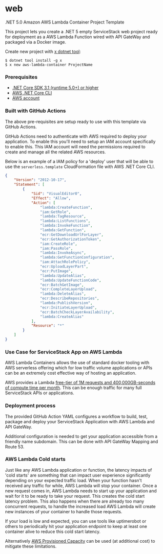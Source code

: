 # web

.NET 5.0 Amazon AWS Lambda Container Project Template

This project lets you create a .NET 5 empty ServiceStack web project ready for deployment as a AWS Lambda Function wired with API GateWay and packaged via a Docker image.

Create new project with [x dotnet tool](https://docs.servicestack.net/dotnet-new):

    $ dotnet tool install -g x
    $ x new aws-lambda-container ProjectName

### Prerequisites

- [.NET Core SDK 3.1 (runtime 5.0+) or higher](https://dotnet.microsoft.com/download/dotnet-core/3.1)
- [AWS .NET Core CLI](https://docs.aws.amazon.com/lambda/latest/dg/csharp-package-cli.html)
- [AWS account](https://aws.amazon.com/free/)

### Built with GitHub Actions
The above pre-requisites are setup ready to use with this template via GitHub Actions.

GitHub Actions need to authenticate with AWS required to deploy your application. To enable this you'll need to setup an IAM account specifically to enable this. This IAM account will need the permissions required to create and manage all the related AWS resources.

Below is an example of a IAM policy for a 'deploy' user that will be able to use the `serverless.template` CloudFormation file with AWS .NET Core CLI.

```json
{
    "Version": "2012-10-17",
    "Statement": [
        {
            "Sid": "VisualEditor0",
            "Effect": "Allow",
            "Action": [
                "lambda:CreateFunction",
                "iam:GetRole",
                "lambda:TagResource",
                "lambda:ListFunctions",
                "lambda:InvokeFunction",
                "lambda:GetFunction",
                "ecr:GetDownloadUrlForLayer",
                "ecr:GetAuthorizationToken",
                "iam:CreateRole",
                "iam:PassRole",
                "lambda:InvokeAsync",
                "lambda:GetFunctionConfiguration",
                "iam:AttachRolePolicy",
                "ecr:UploadLayerPart",
                "ecr:PutImage",
                "lambda:UpdateAlias",
                "lambda:UpdateFunctionCode",
                "ecr:BatchGetImage",
                "ecr:CompleteLayerUpload",
                "lambda:DeleteAlias",
                "ecr:DescribeRepositories",
                "lambda:PublishVersion",
                "ecr:InitiateLayerUpload",
                "ecr:BatchCheckLayerAvailability",
                "lambda:CreateAlias"
            ],
            "Resource": "*"
        }
    ]
}
```

### Use Case for ServiceStack App on AWS Lambda
AWS Lambda Containers allows the use of standard docker tooling with AWS serverless offering which for low traffic volume applications or APIs can be an extremely cost effective way of hosting an application.

AWS provides a Lambda [free-tier of 1M requests and 400,000GB-seconds of compute time per month](https://aws.amazon.com/lambda/pricing/). This can be enough traffic for many full ServiceStack APIs or applications.

### Deployment process
The provided GitHub Action YAML configures a workflow to build, test, package and deploy your ServiceStack Application with AWS Lambda and API GateWay.

Additional configuration is needed to get your application accessible from a friendly name subdomain. This can be done with API GateWay Mapping and Route 53.

### AWS Lambda Cold starts
Just like any AWS Lambda application or function, the latency impacts of 'cold starts' are something that can impact user experience significantly depending on your expected traffic load. When your function hasn't received any traffic for while, AWS Lambda will stop your container. Once a new request comes in, AWS Lambda needs to start up your application and wait for it to be ready to take your request. This creates the cold start latency problem. This also happens when there are already too many concurrent requests, to handle the increased load AWS Lambda will create new instances of your container to handle those requests.

If your load is low and expected, you can use tools like uptimerobot or others to periodically hit your application endpoint to keep at least one container alive to reduce this cold start latency.

Alternatively [AWS Provisioned Capacity](https://aws.amazon.com/blogs/aws/new-provisioned-concurrency-for-lambda-functions/) can be used (at additional cost) to mitigate these limitations.

